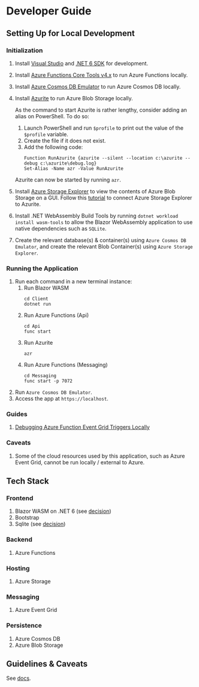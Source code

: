 # Developer Guide

## Setting Up for Local Development

### Initialization

1. Install [Visual Studio](https://visualstudio.microsoft.com/downloads/) and [.NET 6 SDK](https://dotnet.microsoft.com/download/dotnet/6.0) for development.
1. Install [Azure Functions Core Tools v4.x](https://docs.microsoft.com/en-us/azure/azure-functions/functions-run-local?tabs=windows%2Ccsharp%2Cbash#v2) to run Azure Functions locally.
1. Install [Azure Cosmos DB Emulator](https://docs.microsoft.com/en-us/azure/cosmos-db/local-emulator?tabs=cli%2Cssl-netstd21) to run Azure Cosmos DB locally.
1. Install [Azurite](https://docs.microsoft.com/en-us/azure/storage/common/storage-use-azurite?tabs=visual-studio) to run Azure Blob Storage locally.
    
    As the command to start Azurite is rather lengthy, consider adding an alias on PowerShell. To do so:

   1. Launch PowerShell and run `$profile` to print out the value of the `$profile` variable. 
   1. Create the file if it does not exist. 
   1. Add the following code:
      ```
      Function RunAzurite {azurite --silent --location c:\azurite --debug c:\azurite\debug.log}
      Set-Alias -Name azr -Value RunAzurite
      ```

   Azurite can now be started by running `azr`.
1. Install [Azure Storage Explorer](https://azure.microsoft.com/en-us/features/storage-explorer/#overview) to view the contents of Azure Blob Storage on a GUI. Follow this [tutorial](https://docs.microsoft.com/en-us/azure/storage/common/storage-use-azurite?tabs=visual-studio#connect-to-azurite-using-http) to connect Azure Storage Explorer to Azurite.
1. Install .NET WebAssembly Build Tools by running `dotnet workload install wasm-tools` to allow the Blazor WebAssembly application to use native dependencies such as `SQLite`.
1. Create the relevant database(s) & container(s) using `Azure Cosmos DB Emulator`, and create the relevant Blob Container(s) using `Azure Storage Explorer`.

### Running the Application

1. Run each command in a new terminal instance:
    1. Run Blazor WASM
       ```
       cd Client
       dotnet run
       ```
    1. Run Azure Functions (Api)
       ```
       cd Api
       func start
       ```
    1. Run Azurite
       ```
       azr
       ```
    1. Run Azure Functions (Messaging)
       ```
       cd Messaging
       func start -p 7072
       ```
1. Run `Azure Cosmos DB Emulator`.
1. Access the app at `https://localhost`.

### Guides

1. [Debugging Azure Function Event Grid Triggers Locally](https://harrybellamy.com/posts/debugging-azure-function-event-grid-triggers-locally/)

### Caveats

1. Some of the cloud resources used by this application, such as Azure Event Grid, cannot be run locally / external to Azure.

## Tech Stack

### Frontend

1. Blazor WASM on .NET 6 (see [decision](0001-use_blazor_webassembly.md))
1. Bootstrap
1. Sqlite (see [decision](0007-replace_indexeddb_with_sqlite.md))

### Backend

1. Azure Functions

### Hosting

1. Azure Storage

### Messaging

1. Azure Event Grid

### Persistence

1. Azure Cosmos DB
1. Azure Blob Storage

## Guidelines & Caveats

See [docs](guidelines_and_caveats.md).
